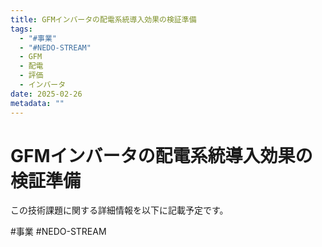 ```yaml
---
title: GFMインバータの配電系統導入効果の検証準備
tags:
  - "#事業"
  - "#NEDO-STREAM"
  - GFM
  - 配電
  - 評価
  - インバータ
date: 2025-02-26
metadata: ""
---
```


# GFMインバータの配電系統導入効果の検証準備

この技術課題に関する詳細情報を以下に記載予定です。


#事業
#NEDO-STREAM
